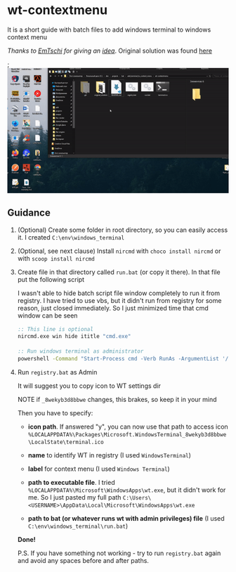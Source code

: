 # wt-contextmenu

It is a short guide with batch files to add windows terminal to windows context menu

*Thanks to [EmTschi](https://github.com/EmTschi) for giving an [idea](https://github.com/microsoft/terminal/issues/632#issuecomment-539420599)*.
Original solution was found [here](https://github.com/microsoft/terminal/issues/1060)

; ![Gif demo](/demo.gif)

## Guidance

1. (Optional) Create some folder in root directory, so you can easily access it. I created `C:\env\windows_terminal`
2. (Optional, see next clause) Install `nircmd` with `choco install nircmd` or with `scoop install nircmd`
3. Create file in that directory called `run.bat` (or copy it there).
   In that file put the following script

   I wasn't able to hide batch script file window completely to run it from registry. I have tried to use vbs, but it didn't run from registry for some reason, just closed immediately.
   So I just minimized time that cmd window can be seen
   ```bat
   :: This line is optional
   nircmd.exe win hide ititle "cmd.exe" 
   
   :: Run windows terminal as administrator
   powershell -Command "Start-Process cmd -Verb RunAs -ArgumentList '/c start wt -d %CD%'"
   ```

4. Run `registry.bat` as Admin

   It will suggest you to copy icon to WT settings dir
   
   NOTE if `_8wekyb3d8bbwe` changes, this brakes, so keep it in your mind

   Then you have to specify:
   * **icon path**.
   If answered "y", you can now use that path to access icon
   `%LOCALAPPDATA%\Packages\Microsoft.WindowsTerminal_8wekyb3d8bbwe\LocalState\terminal.ico`
   * **name** to identify WT in registry (I used `WindowsTerminal`)
   * **label** for context menu (I used `Windows Terminal`)

   * **path to executable file**.    I tried `%LOCALAPPDATA%\Microsoft\WindowsApps\wt.exe`, but it didn't work for me.
   So I just pasted my full path `C:\Users\<USERNAME>\AppData\Local\Microsoft\WindowsApps\wt.exe`

   * **path to bat (or whatever runs wt with admin privileges) file** (I used `C:\env\windows_terminal\run.bat`)

   **Done!**

   P.S. If you have something not working - try to run `registry.bat` again and avoid any spaces before and after paths.
